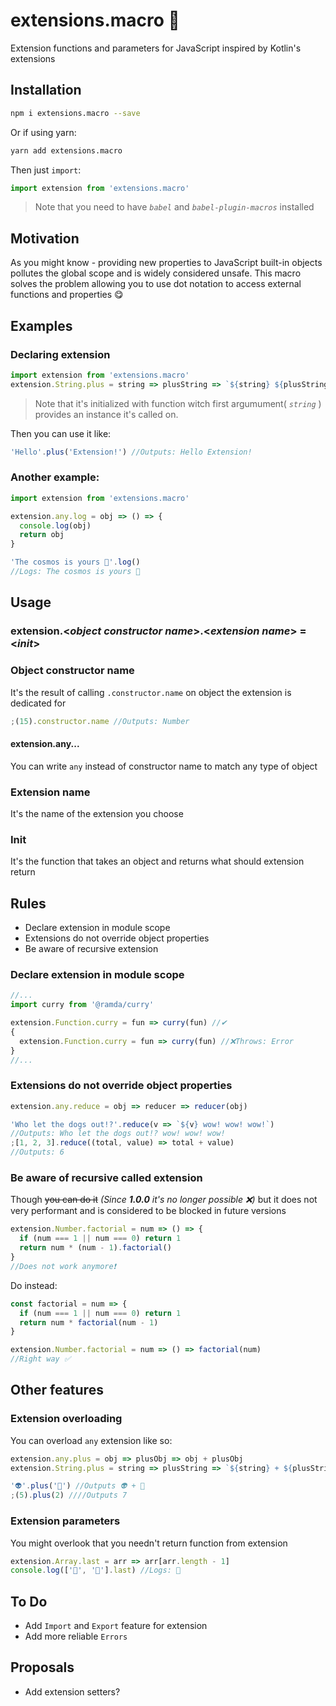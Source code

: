 # extensions.macro 🌌

Extension functions and parameters for JavaScript inspired by Kotlin's extensions

## Installation

```sh
npm i extensions.macro --save
```

Or if using yarn:

```sh
yarn add extensions.macro
```

Then just `import`:

```js
import extension from 'extensions.macro'
```

> Note that you need to have _`babel`_ and _`babel-plugin-macros`_ installed

## Motivation

As you might know - providing new properties to JavaScript built-in objects pollutes the global scope and is widely considered unsafe. This macro solves the problem allowing you to use dot notation to access external functions and properties 😋

## Examples

### Declaring extension

```js
import extension from 'extensions.macro'
extension.String.plus = string => plusString => `${string} ${plusString}`
```

> Note that it's initialized with function witch first argumument( _`string`_ ) provides an instance it's called on.

Then you can use it like:

```js
'Hello'.plus('Extension!') //Outputs: Hello Extension!
```

### Another example:

```js
import extension from 'extensions.macro'

extension.any.log = obj => () => {
  console.log(obj)
  return obj
}

'The cosmos is yours 🌌'.log()
//Logs: The cosmos is yours 🌌
```

## Usage

### extension.<**_object constructor name_**>.<**_extension name_**> = <**_init_**>

### Object constructor name

It's the result of calling `.constructor.name` on object the extension is dedicated for

```js
;(15).constructor.name //Outputs: Number
```

#### extension.any...

You can write `any` instead of constructor name to match any type of object

### Extension name

It's the name of the extension you choose

### Init

It's the function that takes an object and returns what should extension return

## Rules

- Declare extension in module scope
- Extensions do not override object properties
- Be aware of recursive extension

### Declare extension in module scope

```js
//...
import curry from '@ramda/curry'

extension.Function.curry = fun => curry(fun) //✔
{
  extension.Function.curry = fun => curry(fun) //❌Throws: Error
}
//...
```

### Extensions do not override object properties

```js
extension.any.reduce = obj => reducer => reducer(obj)

'Who let the dogs out!?'.reduce(v => `${v} wow! wow! wow!`)
//Outputs: Who let the dogs out!? wow! wow! wow!
;[1, 2, 3].reduce((total, value) => total + value)
//Outputs: 6
```

### Be aware of recursive called extension

Though ~~you can do it~~ _(Since **1.0.0** it's no longer possible ❌)_ but it does not very performant and is considered to be blocked in future versions

```js
extension.Number.factorial = num => () => {
  if (num === 1 || num === 0) return 1
  return num * (num - 1).factorial()
}
//Does not work anymore❗
```

Do instead:

```js
const factorial = num => {
  if (num === 1 || num === 0) return 1
  return num * factorial(num - 1)
}

extension.Number.factorial = num => () => factorial(num)
//Right way ✅
```

## Other features

### Extension overloading

You can overload `any` extension like so:

```js
extension.any.plus = obj => plusObj => obj + plusObj
extension.String.plus = string => plusString => `${string} + ${plusString}`

'👽'.plus('💩') //Outputs 👽 + 💩
;(5).plus(2) ////Outputs 7
```

### Extension parameters

You might overlook that you needn't return function from extension

```js
extension.Array.last = arr => arr[arr.length - 1]
console.log(['🥞', '💋'].last) //Logs: 💋
```

## To Do

- Add `Import` and `Export` feature for extension
- Add more reliable `Errors`

## Proposals

- Add extension setters?
